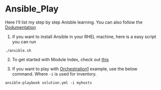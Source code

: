 # Ansible_Play

Here I'll list my step by step Anisble learning. You can also follow the [Dodumentation](https://docs.ansible.com/ansible/latest/)

1. if you want to install Ansible in your RHEL machine, here is a easy script you can run

`./ansible.sh`

2. To get started with Module Index, check out [this](https://docs.ansible.com/ansible/2.9/modules/modules_by_category.html)

3. If you want to play with [Orchestration1](https://github.com/RideToTheRootsPersonal/Ansible_Play/tree/main/playbooks/Orchestration1) example, use the below command. Where `-i` is used for inventory.

`ansible-playbook solution.yml -i myhosts`
